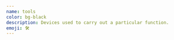 ```yaml
---
name: tools
color: bg-black
description: Devices used to carry out a particular function.
emoji: 🛠
---
```

